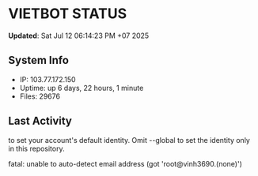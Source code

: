 # VIETBOT STATUS
**Updated**: Sat Jul 12 06:14:23 PM +07 2025

## System Info
- IP: 103.77.172.150
- Uptime: up 6 days, 22 hours, 1 minute
- Files: 29676

## Last Activity

to set your account's default identity.
Omit --global to set the identity only in this repository.

fatal: unable to auto-detect email address (got 'root@vinh3690.(none)')
